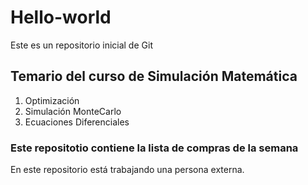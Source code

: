 # Hello-world
Este es un repositorio inicial de Git

## Temario del curso de Simulación Matemática

1. Optimización
2. Simulación MonteCarlo
3. Ecuaciones Diferenciales

### Este repositotio contiene la lista de compras de la semana

En este repositorio está trabajando una persona externa.
